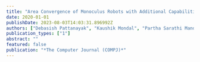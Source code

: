 ```yaml
---
title: "Area Convergence of Monoculus Robots with Additional Capabilities"
date: 2020-01-01
publishDate: 2023-08-03T14:03:31.896992Z
authors: ["Debasish Pattanayak", "Kaushik Mondal", "Partha Sarathi Mandal", "Stefan Schmid"]
publication_types: ["1"]
abstract: ""
featured: false
publication: "*The Computer Journal (COMPJ)*"
---
```


